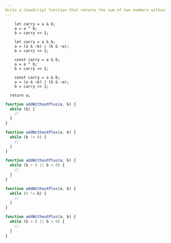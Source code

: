 ```yaml
---
Write a JavaScript function that returns the sum of two numbers without using the addition operator, instead using bitwise operators and a "while" loop.
---
```


```transformation
    let carry = a & b;
    a = a ^ b;
    b = carry << 1;
```

```transformation
    let carry = a & b;
    a = (a & ~b) | (b & ~a);
    b = carry << 1;
```

```transformation
    const carry = a & b;
    a = a ^ b;
    b = carry << 1;
```

```transformation
    const carry = a & b;
    a = (a & ~b) | (b & ~a);
    b = carry << 1;
```

```final
  return a;
```

```js
function addWithoutPlus(a, b) {
  while (b) {
    //
  }
}
```

```js
function addWithoutPlus(a, b) {
  while (b != 0) {
    //
  }
}
```

```js
function addWithoutPlus(a, b) {
  while (b > 0 || b < 0) {
    //
  }
}
```

```js
function addWithoutPlus(a, b) {
  while (0 != b) {
    //
  }
}
```

```js
function addWithoutPlus(a, b) {
  while (b < 0 || b > 0) {
    //
  }
}
```
